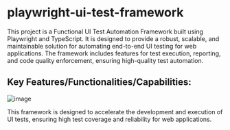 # playwright-ui-test-framework
This project is a Functional UI Test Automation Framework built using Playwright and TypeScript. It is designed to provide a robust, scalable, and maintainable solution for automating end-to-end UI testing for web applications. The framework includes features for test execution, reporting, and code quality enforcement, ensuring high-quality test automation.

## Key Features/Functionalities/Capabilities:

![image](https://github.com/user-attachments/assets/7e9ffc73-8208-406a-bacb-03dccb194065)


This framework is designed to accelerate the development and execution of UI tests, ensuring high test coverage and reliability for web applications.
